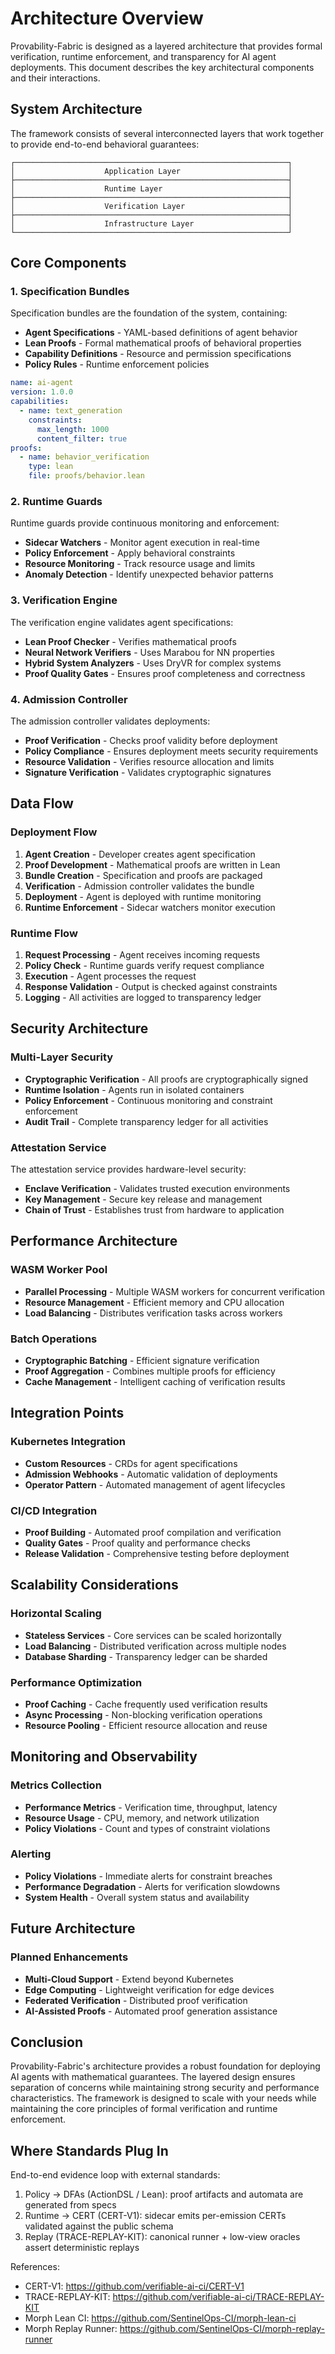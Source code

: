 # Architecture Overview

Provability-Fabric is designed as a layered architecture that provides formal verification, runtime enforcement, and transparency for AI agent deployments. This document describes the key architectural components and their interactions.

## System Architecture

The framework consists of several interconnected layers that work together to provide end-to-end behavioral guarantees:

```
┌─────────────────────────────────────────────────────────────┐
│                    Application Layer                        │
├─────────────────────────────────────────────────────────────┤
│                    Runtime Layer                            │
├─────────────────────────────────────────────────────────────┤
│                    Verification Layer                       │
├─────────────────────────────────────────────────────────────┤
│                    Infrastructure Layer                     │
└─────────────────────────────────────────────────────────────┘
```

## Core Components

### 1. Specification Bundles

Specification bundles are the foundation of the system, containing:

- **Agent Specifications** - YAML-based definitions of agent behavior
- **Lean Proofs** - Formal mathematical proofs of behavioral properties
- **Capability Definitions** - Resource and permission specifications
- **Policy Rules** - Runtime enforcement policies

```yaml
name: ai-agent
version: 1.0.0
capabilities:
  - name: text_generation
    constraints:
      max_length: 1000
      content_filter: true
proofs:
  - name: behavior_verification
    type: lean
    file: proofs/behavior.lean
```

### 2. Runtime Guards

Runtime guards provide continuous monitoring and enforcement:

- **Sidecar Watchers** - Monitor agent execution in real-time
- **Policy Enforcement** - Apply behavioral constraints
- **Resource Monitoring** - Track resource usage and limits
- **Anomaly Detection** - Identify unexpected behavior patterns

### 3. Verification Engine

The verification engine validates agent specifications:

- **Lean Proof Checker** - Verifies mathematical proofs
- **Neural Network Verifiers** - Uses Marabou for NN properties
- **Hybrid System Analyzers** - Uses DryVR for complex systems
- **Proof Quality Gates** - Ensures proof completeness and correctness

### 4. Admission Controller

The admission controller validates deployments:

- **Proof Verification** - Checks proof validity before deployment
- **Policy Compliance** - Ensures deployment meets security requirements
- **Resource Validation** - Verifies resource allocation and limits
- **Signature Verification** - Validates cryptographic signatures

## Data Flow

### Deployment Flow

1. **Agent Creation** - Developer creates agent specification
2. **Proof Development** - Mathematical proofs are written in Lean
3. **Bundle Creation** - Specification and proofs are packaged
4. **Verification** - Admission controller validates the bundle
5. **Deployment** - Agent is deployed with runtime monitoring
6. **Runtime Enforcement** - Sidecar watchers monitor execution

### Runtime Flow

1. **Request Processing** - Agent receives incoming requests
2. **Policy Check** - Runtime guards verify request compliance
3. **Execution** - Agent processes the request
4. **Response Validation** - Output is checked against constraints
5. **Logging** - All activities are logged to transparency ledger

## Security Architecture

### Multi-Layer Security

- **Cryptographic Verification** - All proofs are cryptographically signed
- **Runtime Isolation** - Agents run in isolated containers
- **Policy Enforcement** - Continuous monitoring and constraint enforcement
- **Audit Trail** - Complete transparency ledger for all activities

### Attestation Service

The attestation service provides hardware-level security:

- **Enclave Verification** - Validates trusted execution environments
- **Key Management** - Secure key release and management
- **Chain of Trust** - Establishes trust from hardware to application

## Performance Architecture

### WASM Worker Pool

- **Parallel Processing** - Multiple WASM workers for concurrent verification
- **Resource Management** - Efficient memory and CPU allocation
- **Load Balancing** - Distributes verification tasks across workers

### Batch Operations

- **Cryptographic Batching** - Efficient signature verification
- **Proof Aggregation** - Combines multiple proofs for efficiency
- **Cache Management** - Intelligent caching of verification results

## Integration Points

### Kubernetes Integration

- **Custom Resources** - CRDs for agent specifications
- **Admission Webhooks** - Automatic validation of deployments
- **Operator Pattern** - Automated management of agent lifecycles

### CI/CD Integration

- **Proof Building** - Automated proof compilation and verification
- **Quality Gates** - Proof quality and performance checks
- **Release Validation** - Comprehensive testing before deployment

## Scalability Considerations

### Horizontal Scaling

- **Stateless Services** - Core services can be scaled horizontally
- **Load Balancing** - Distributed verification across multiple nodes
- **Database Sharding** - Transparency ledger can be sharded

### Performance Optimization

- **Proof Caching** - Cache frequently used verification results
- **Async Processing** - Non-blocking verification operations
- **Resource Pooling** - Efficient resource allocation and reuse

## Monitoring and Observability

### Metrics Collection

- **Performance Metrics** - Verification time, throughput, latency
- **Resource Usage** - CPU, memory, and network utilization
- **Policy Violations** - Count and types of constraint violations

### Alerting

- **Policy Violations** - Immediate alerts for constraint breaches
- **Performance Degradation** - Alerts for verification slowdowns
- **System Health** - Overall system status and availability

## Future Architecture

### Planned Enhancements

- **Multi-Cloud Support** - Extend beyond Kubernetes
- **Edge Computing** - Lightweight verification for edge devices
- **Federated Verification** - Distributed proof verification
- **AI-Assisted Proofs** - Automated proof generation assistance

## Conclusion

Provability-Fabric's architecture provides a robust foundation for deploying AI agents with mathematical guarantees. The layered design ensures separation of concerns while maintaining strong security and performance characteristics. The framework is designed to scale with your needs while maintaining the core principles of formal verification and runtime enforcement.

## Where Standards Plug In

End-to-end evidence loop with external standards:

1. Policy → DFAs (ActionDSL / Lean): proof artifacts and automata are generated from specs
2. Runtime → CERT (CERT-V1): sidecar emits per-emission CERTs validated against the public schema
3. Replay (TRACE-REPLAY-KIT): canonical runner + low-view oracles assert deterministic replays

References:
- CERT-V1: https://github.com/verifiable-ai-ci/CERT-V1
- TRACE-REPLAY-KIT: https://github.com/verifiable-ai-ci/TRACE-REPLAY-KIT
- Morph Lean CI: https://github.com/SentinelOps-CI/morph-lean-ci
- Morph Replay Runner: https://github.com/SentinelOps-CI/morph-replay-runner